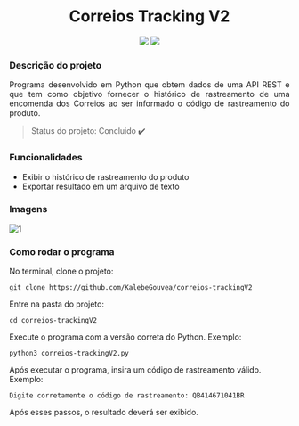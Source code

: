 <h1 align="center">Correios Tracking V2</h1>

<p align="center">
<img src="https://img.shields.io/static/v1?label=python&message=3.8.0&color=yellow&style=for-the-badge&logo=PYTHON"/> <img src="https://img.shields.io/static/v1?label=REST%20API&message=-&color=blue&style=for-the-badge&logo=PYTHON"/>
</p>

### Descrição do projeto
<p align="justify"> Programa desenvolvido em Python que obtem dados de uma API REST e que tem como objetivo fornecer o histórico de rastreamento de uma encomenda dos Correios ao ser informado o código de rastreamento do produto.</p>

> Status do projeto: Concluido :heavy_check_mark:

### Funcionalidades
- Exibir o histórico de rastreamento do produto
- Exportar resultado em um arquivo de texto

### Imagens
![1](https://user-images.githubusercontent.com/3924125/126716898-33f4dfd4-010d-442b-9f56-003cafe29259.png)


### Como rodar o programa
No terminal, clone o projeto:
```
git clone https://github.com/KalebeGouvea/correios-trackingV2
```
Entre na pasta do projeto:
```
cd correios-trackingV2
```
Execute o programa com a versão correta do Python. Exemplo:
```
python3 correios-trackingV2.py
```
Após executar o programa, insira um código de rastreamento válido. Exemplo:
```
Digite corretamente o código de rastreamento: QB414671041BR
```
Após esses passos, o resultado deverá ser exibido.
